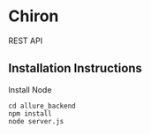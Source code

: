 # Chiron
REST API

## Installation Instructions
Install Node

```
cd allure_backend
npm install
node server.js
```

